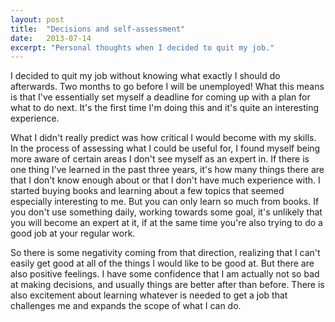 ```yaml
---
layout: post
title:  "Decisions and self-assessment"
date:   2013-07-14
excerpt: "Personal thoughts when I decided to quit my job."
---
```


I decided to quit my job without knowing what exactly I should do afterwards. Two months to go before I will be unemployed! What this means is that I've essentially set myself a deadline for coming up with a plan for what to do next. It's the first time I'm doing this and it's quite an interesting experience.

What I didn't really predict was how critical I would become with my skills. In the process of assessing what I could be useful for, I found myself being more aware of certain areas I don't see myself as an expert in. If there is one thing I've learned in the past three years, it's how many things there are that I don't know enough about or that I don't have much experience with. I started buying books and learning about a few topics that seemed especially interesting to me. But you can only learn so much from books. If you don't use something daily, working towards some goal, it's unlikely that you will become an expert at it, if at the same time you're also trying to do a good job at your regular work.

So there is some negativity coming from that direction, realizing that I can't easily get good at all of the things I would like to be good at. But there are also positive feelings. I have some confidence that I am actually not so bad at making decisions, and usually things are better after than before. There is also excitement about learning whatever is needed to get a job that challenges me and expands the scope of what I can do.

